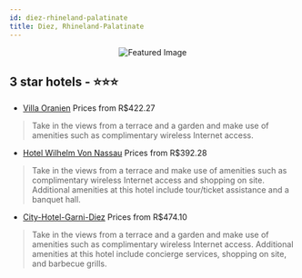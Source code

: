 ```yaml
---
id: diez-rhineland-palatinate
title: Diez, Rhineland-Palatinate
---
```


<center><img src="https://i.travelapi.com/hotels/24000000/23480000/23470900/23470838/c09061ef_z.jpg" alt="Featured Image" /></center>


##  3 star hotels - ⭐️⭐️⭐️

-    [Villa Oranien](https://us.hurb.com/hotels/diez/villa-oranien-JNP-JP688092?cmp=18055) Prices from R$422.27
   > Take in the views from a terrace and a garden and make use of amenities such as complimentary wireless Internet access.
-    [Hotel Wilhelm Von Nassau](https://us.hurb.com/hotels/diez/hotel-wilhelm-von-nassau-JNP-JP650010?cmp=18055) Prices from R$392.28
   > Take in the views from a terrace and make use of amenities such as complimentary wireless Internet access and shopping on site. Additional amenities at this hotel include tour/ticket assistance and a banquet hall.
-    [City-Hotel-Garni-Diez](https://us.hurb.com/hotels/diez/city-hotel-garni-diez-JNP-JP273418?cmp=18055) Prices from R$474.10
   > Take in the views from a terrace and a garden and make use of amenities such as complimentary wireless Internet access. Additional amenities at this hotel include concierge services, shopping on site, and barbecue grills.
